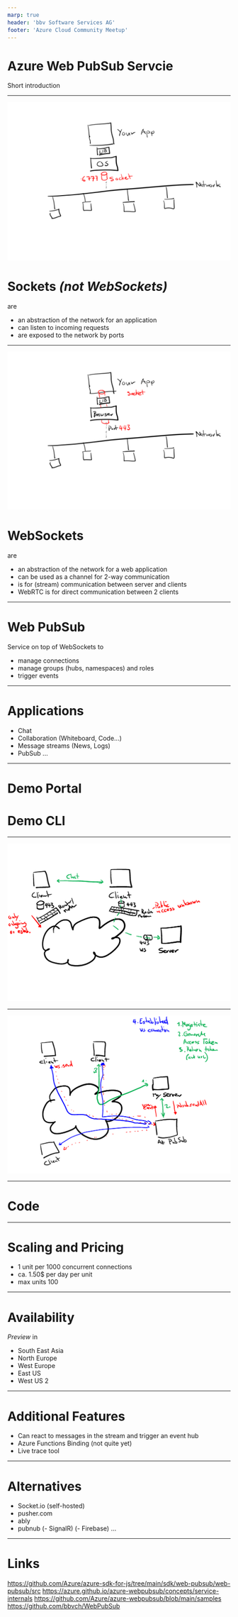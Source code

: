 ```yaml
---
marp: true
header: 'bbv Software Services AG'
footer: 'Azure Cloud Community Meetup'
---
```


# Azure Web PubSub Servcie

Short introduction

---
![bg right 100%](socket.png)

# Sockets _(not WebSockets)_

are

- an abstraction of the network for an application
- can listen to incoming requests
- are exposed to the network by ports


---
![bg right 100%](websocket.png)

# WebSockets

are

- an abstraction of the network for a web application
- can be used as a channel for 2-way communication
- is for (stream) communication between server and clients
- WebRTC is for direct communication between 2 clients

---

# Web PubSub

Service on top of WebSockets to

- manage connections
- manage groups (hubs, namespaces) and roles
- trigger events

---
# Applications
- Chat
- Collaboration (Whiteboard, Code...)
- Message streams (News, Logs)
- PubSub
...

---
# Demo Portal
# Demo CLI
---
![bg fit](chatapp.png)

---
![bg fit](chatapp2.png)

---

# Code
---


# Scaling and Pricing

- 1 unit per 1000 concurrent connections
- ca. 1.50$ per day per unit
- max units 100

---

# Availability

*Preview* in 
- South East Asia
- North Europe
- West Europe
- East US
- West US 2

---
# Additional Features 

- Can react to messages in the stream and trigger an event hub
- Azure Functions Binding (not quite yet)
- Live trace tool

---
# Alternatives

- Socket.io (self-hosted)
- pusher.com
- ably
- pubnub
(- SignalR)
(- Firebase)
...

--- 

# Links
https://github.com/Azure/azure-sdk-for-js/tree/main/sdk/web-pubsub/web-pubsub/src
https://azure.github.io/azure-webpubsub/concepts/service-internals
https://github.com/Azure/azure-webpubsub/blob/main/samples
https://github.com/bbvch/WebPubSub